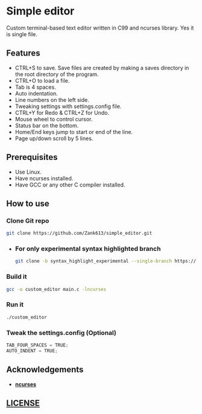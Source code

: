 # Simple editor
Custom terminal-based text editor written in C99 and ncurses library. Yes it is single file.

## Features
- CTRL+S to save. Save files are created by making a saves directory in the root directory of the program.
- CTRL+O to load a file.
- Tab is 4 spaces.
- Auto indentation.
- Line numbers on the left side.
- Tweaking settings with settings.config file.
- CTRL+Y for Redo & CTRL+Z for Undo.
- Mouse wheel to control cursor.
- Status bar on the bottom.
- Home/End keys jump to start or end of the line.
- Page up/down scroll by 5 lines.

## Prerequisites
- Use Linux.
- Have ncurses installed.
- Have GCC or any other C compiler installed.

## How to use
### Clone Git repo
```bash
git clone https://github.com/Zank613/simple_editor.git
```

- ### For only experimental syntax highlighted branch
    ```bash
    git clone -b syntax_highlight_experimental --single-branch https://github.com/Zank613/simple_editor.git
    ```

### Build it
```bash
gcc -o custom_editor main.c -lncurses
```
### Run it
```bash
./custom_editor
```

### Tweak the settings.config (Optional)
```c
TAB_FOUR_SPACES = TRUE;
AUTO_INDENT = TRUE;
```
## Acknowledgements
- **[ncurses](https://invisible-island.net/ncurses/ncurses.html)**

## [LICENSE](https://github.com/Zank613/simple_editor/blob/master/LICENSE)